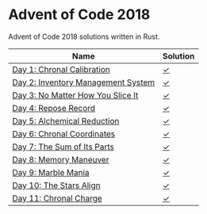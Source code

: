 # Advent of Code 2018

Advent of Code 2018 solutions written in Rust. 

|Name                                                                       |Solution                  |
|---------------------------------------------------------------------------|--------------------------|
|[Day 1: Chronal Calibration](https://adventofcode.com/2018/day/1)          |[✓](src/bin/day1.rs)      |
|[Day 2: Inventory Management System](https://adventofcode.com/2018/day/2)  |[✓](src/bin/day2.rs)      |
|[Day 3: No Matter How You Slice It](https://adventofcode.com/2018/day/3)   |[✓](src/bin/day3.rs)      |
|[Day 4: Repose Record](https://adventofcode.com/2018/day/4)                |[✓](src/bin/day4.rs)      |
|[Day 5: Alchemical Reduction](https://adventofcode.com/2018/day/5)         |[✓](src/bin/day5.rs)      |
|[Day 6: Chronal Coordinates](https://adventofcode.com/2018/day/6)          |[✓](src/bin/day6.rs)      |
|[Day 7: The Sum of Its Parts](https://adventofcode.com/2018/day/7)         |[✓](src/bin/day7.rs)      |
|[Day 8: Memory Maneuver](https://adventofcode.com/2018/day/8)              |[✓](src/bin/day8.rs)      |
|[Day 9: Marble Mania](https://adventofcode.com/2018/day/9)                 |[✓](src/bin/day9.rs)      |
|[Day 10: The Stars Align](https://adventofcode.com/2018/day/10)            |[✓](src/bin/day10.rs)     |
|[Day 11: Chronal Charge](https://adventofcode.com/2018/day/11)             |[✓](src/bin/day11.rs)     |